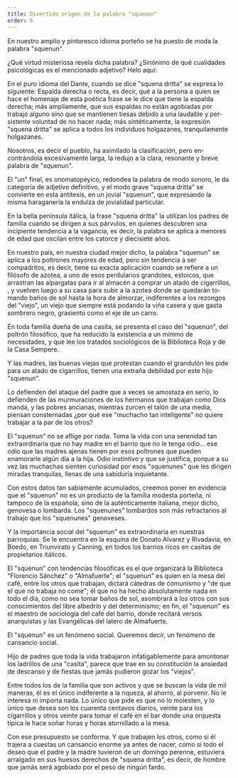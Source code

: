 ```yaml
---
title: Divertido origen de la palabra "squenun"
order: 5
---
```


En nuestro amplio y pintoresco idioma porteño se ha puesto de mo­da la palabra "squenun".

¿Qué virtud misteriosa revela dicha palabra? ¿Sinónimo de qué cua­lidades psicológicas es el mencionado adjetivo? Helo aquí:

En el puro idioma del Dante, cuando se dice "squena dritta" se ex­presa lo siguiente: Espalda derecha o recta, es decir, qué a la persona a quien se hace el homenaje de esta poética frase se le dice que tiene la es­palda derecha; más ampliamente, que sus espaldas no están agobiadas por trabajo alguno sino que se mantienen tiesas debido a una laudable y per­sistente voluntad de no hacer nada; más sintéticamente, la expresión "sque­na dritta" se aplica a todos los individuos holgazanes, tranquilamente hol­gazanes.

Nosotros, es decir el pueblo, ha asimilado la clasificación, pero en­contrándola excesivamente larga, la redujo a la clara, resonante y breve palabra de "squenun".

El "un" final, es onomatopéyico, redondea la palabra de modo so­noro, le da categoría de adjetivo definitivo, y el modo grave "squena drit­ta" se convierte en esta antítesis, en un jovial "squenun", que expresan­do la misma haraganería la endulza de jovialidad particular.

En la bella península itálica, la frase "squena dritta" la utilizan los padres de familia cuando se dirigen a sus párvulos, en quienes descubren una incipiente tendencia a la vagancia, es decir, la palabra se aplica a me­nores de edad que oscilan entre los catorce y diecisiete años.

En nuestro país, en nuestra ciudad mejor dicho, la palabra "sque­nun" se aplica a los poltrones mayores de edad, pero sin tendencia a ser compadritos, es decir, tiene su exacta aplicación cuando se refiere a un filósofo de azotea, a uno de esos perdularios grandotes, estoicos, que arras­tran las alpargatas para ir al almacén a comprar un atado de cigarrillos, , y vuelven luego a su casa para subir a la azotea donde se quedarán to­mando baños de sol hasta la hora de almorzar, indiferentes a los rezon­gos del "viejo", un viejo que siempre está podando la viña casera y que gasta sombrero negro, grasiento como el eje de un carro.

En toda familia dueña de una casita, se presenta el caso del "sque­nun", del poltrón filosófico, que ha reducido la existencia a un mínimo de necesidades, y que lee los tratados sociológicos de la Biblioteca Roja y de la Casa Sempere.

Y las madres, las buenas viejas que protestan cuando el grandulón les pide para un atado de cigarrillos, tienen una extraña debilidad por es­te hijo "squenun".

Lo defienden del ataque del padre que a veces se amostaza en serio, lo defienden de las murmuraciones de los hermanos que trabajan como Dios manda, y las pobres ancianas, mientras zurcen el talón de una me­dia, piensan consternadas ¿por qué ese "muchacho tan inteligente" no quiere trabajar a la par de los otros?

El "squenun" no se aflige por nada. Toma la vida con una sereni­dad tan extraordinaria que no hay madre en el barrio que no le tenga odio... ese odio que las madres ajenas tienen por esos poltrones que pue­den enamorarle algún día a la hija. Odio instintivo y que se justifica, por­que a su vez las muchachas sienten curiosidad por esos "squenunes" que les dirigen miradas tranquilas, llenas de una sabiduría inquietante.

Con estos datos tan sabiamente acumulados, creemos poner en evi­dencia que el "squenun" no es un producto de la familia modesta porte­ña, ni tampoco de la española, sino de la auténticamente italiana, mejor dicho, genovesa o lombarda. Los "squenunes" lombardos son más re­fractarios al trabajo que los "squenunes" genoveses.

Y la importancia social del "squenun" es extraordinaria en nuestras parroquias. Se le encuentra en la esquina de Donato Alvarez y Rivada­via, en Boedo, en Triunvirato y Canning, en todos los barrios ricos en casitas de propietarios itálicos.

El "squenun" con tendencias filosóficas es el que organizará la Bi­blioteca "Florencio Sánchez" o "Almafuerte"; el "squenun" es quien en la mesa del café, entre los otros que trabajan, dictará cátedras de co­munismo y "de que el que no trabaja no come"; él que no ha hecho ab­solutamente nada en todo el día, como no sea tomar baños de sol, asom­brará a los otros con sus conocimientos del libre albedrío y del determi­nismo; en fin, el "squenun" es el maestro de sociología del café del ba­rrio, donde recitará versos anarquistas y las Evangélicas del latero de Almafuerte.

El "squenun" es un fenómeno social. Queremos decir, un fenóme­no de cansancio social.

Hijo de padres que toda la vida trabajaron infatigablemente para amontonar los ladrillos de una "casita", parece que trae en su constitu­ción la ansiedad de descanso y de fiestas que jamás pudieron gozar los "viejos".

Entre todos los de la familia que son activos y que se buscan la vida de mil maneras, él es el único indiferente a la riqueza, al ahorro, al porve­nir. No le interesa ni importa nada. Lo único que pide es que no lo moles­ten, y lo único que desea son los cuarenta centavos diarios, veinte para los cigarrillos y otros veinte para tomar el café en el bar donde una or­questa típica le hace soñar horas y horas atornillado a la mesa.

Con ese presupuesto se conforma. Y que trabajen los otros, como si él trajera a cuestas un cansancio enorme ya antes de nacer, como si to­do el deseo que el padre y la madre tuvieron de un domingo perenne, es­tuviera arraigado en sus huesos derechos de "squena dritta", es decir, de hombre que jamás será agobiado por el peso de ningún fardo. 
